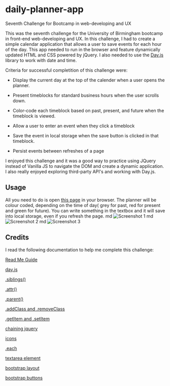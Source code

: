 # daily-planner-app
Seventh Challenge for Bootcamp in web-developing and UX

This was the seventh challenge for the University of Birmingham bootcamp in front-end web-developing and UX. In this challenge, I had to create a simple calendar application that allows a user to save events for each hour of the day. This app needed to run in the browser and feature dynamically updated HTML and CSS powered by jQuery. I also needed to use the [Day.js](https://day.js.org/docs/en/display/format) library to work with date and time.


Criteria for successful completition of this challenge were:

* Display the current day at the top of the calender when a user opens the planner.
 
* Present timeblocks for standard business hours when the user scrolls down.
 
* Color-code each timeblock based on past, present, and future when the timeblock is viewed.
 
* Allow a user to enter an event when they click a timeblock

* Save the event in local storage when the save button is clicked in that timeblock.

* Persist events between refreshes of a page

I enjoyed this challenge and it was a good way to practice using JQuery instead of Vanilla JS to navigate the DOM and create a dynamic application. I also really enjoyed exploring third-party API's and working with Day.js. 



## Usage

 All you need to do is open [this page](https://chantalcassinijones.github.io/daily-planner-app/) in your browser. The planner will be colour coded, depending on the time of day( grey for past, red for present and green for future). You can write something in the textbox and it will save into local storage, even if you refresh the page. 
md
    ![Screenshot 1]()
    md
    ![Screenshot 2]()
    md
    ![Screenshot 3]()


## Credits

I read the following documentation to help me complete this challenge: 

[Read Me Guide](https://coding-boot-camp.github.io/full-stack/github/professional-readme-guide)

[day.js](https://day.js.org/docs/en/display/format)

[.siblings()](https://api.jquery.com/siblings/)

[.attr()](https://api.jquery.com/attr/)

[.parent()](https://api.jquery.com/parent/)

[.addClass and .removeClass](https://www.tutorialrepublic.com/jquery-tutorial/jquery-add-and-remove-css-classes.php)

[.getItem and .setItem](https://stackoverflow.com/questions/40791207/setting-and-getting-localstorage-with-jquery)


[chaining jquery](https://www.tutorialrepublic.com/jquery-tutorial/jquery-chaining.php)

[icons](https://fontawesome.com/v5/icons/save?f=classic&s=solid)

[.each](https://api.jquery.com/each/)

[textarea element](https://developer.mozilla.org/en-US/docs/Web/HTML/Element/textarea)

[bootstrap layout](https://getbootstrap.com/docs/5.3/layout/columns/#horizontal-alignment)

[bootstrap buttons](https://getbootstrap.com/docs/5.3/components/buttons/)

